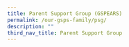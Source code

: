 ```yaml
---
title: Parent Support Group (GSPEARS)
permalink: /our-gsps-family/psg/
description: ""
third_nav_title: Parent Support Group
---
```

